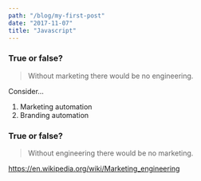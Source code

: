 ```yaml
---
path: "/blog/my-first-post"
date: "2017-11-07"
title: "Javascript"
---
```

### True or false?
>Without marketing there would be no engineering.

Consider...
1. Marketing automation
2. Branding automation

### True or false?
>Without engineering there would be no marketing.

https://en.wikipedia.org/wiki/Marketing_engineering
